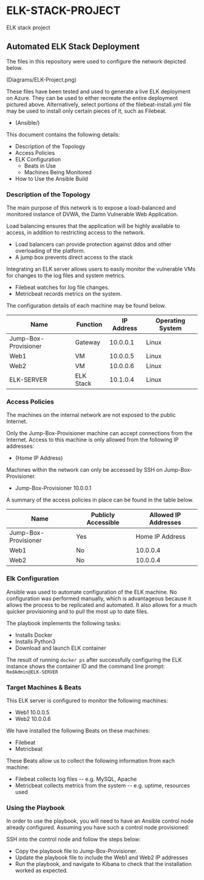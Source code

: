 # ELK-STACK-PROJECT
ELK stack project

## Automated ELK Stack Deployment

The files in this repository were used to configure the network depicted below.

(Diagrams/ELK-Project.png)

These files have been tested and used to generate a live ELK deployment on Azure. They can be used to either recreate the entire deployment pictured above. Alternatively, select portions of the filebeat-install.yml file may be used to install only certain pieces of it, such as Filebeat.

  - (Ansible/)

This document contains the following details:
- Description of the Topology
- Access Policies
- ELK Configuration
  - Beats in Use
  - Machines Being Monitored
- How to Use the Ansible Build


### Description of the Topology

The main purpose of this network is to expose a load-balanced and monitored instance of DVWA, the Damn Vulnerable Web Application.

Load balancing ensures that the application will be highly available to access, in addition to restricting access to the network.
- Load balancers can provide protection against ddos and other overloading of the platform. 
- A jump box prevents direct access to the stack

Integrating an ELK server allows users to easily monitor the vulnerable VMs for changes to the log files and system metrics.
- Filebeat watches for log file changes.
- Metricbeat records metrics on the system.

The configuration details of each machine may be found below.

| Name                 | Function      | IP Address | Operating System |
|----------------------|---------------|------------|------------------|
| Jump-Box-Provisioner | Gateway       | 10.0.0.1   | Linux            |
| Web1                 | VM            | 10.0.0.5   | Linux            |
| Web2                 | VM            | 10.0.0.6   | Linux            |
| ELK-SERVER           | ELK Stack     | 10.1.0.4   | Linux            |


### Access Policies

The machines on the internal network are not exposed to the public Internet. 

Only the Jump-Box-Provisioner machine can accept connections from the Internet. Access to this machine is only allowed from the following IP addresses:
- (Home IP Address)

Machines within the network can only be accessed by SSH on Jump-Box-Provisioner.
- Jump-Box-Provisioner 10.0.0.1

A summary of the access policies in place can be found in the table below.

| Name                 | Publicly Accessible | Allowed IP Addresses |
|----------------------|---------------------|----------------------|
| Jump-Box-Provisioner | Yes                 | Home IP Address      |
| Web1                 | No                  | 10.0.0.4             |
| Web2                 | No                  | 10.0.0.4             |

### Elk Configuration

Ansible was used to automate configuration of the ELK machine. No configuration was performed manually, which is advantageous because it allows the process to be replicated and automated. It also allows for a much quicker provisioning and to pull the most up to date files. 

The playbook implements the following tasks:
- Installs Docker
- Installs Python3
- Download and launch ELK container

The result of running `docker ps` after successfully configuring the ELK instance shows the container ID and the command line prompt:
`RedAdmin@ELK-SERVER`

### Target Machines & Beats
This ELK server is configured to monitor the following machines:
- Web1 10.0.0.5 
- Web2 10.0.0.6

We have installed the following Beats on these machines:
- Filebeat
- Metricbeat

These Beats allow us to collect the following information from each machine:
- Filebeat collects log files 
-- e.g. MySQL, Apache
- Metricbeat collects metrics from the system
--  e.g. uptime, resources used

### Using the Playbook
In order to use the playbook, you will need to have an Ansible control node already configured. Assuming you have such a control node provisioned: 

SSH into the control node and follow the steps below:
- Copy the playbook file to Jump-Box-Provisioner.
- Update the playbook file to include the Web1 and Web2 IP addresses
- Run the playbook, and navigate to Kibana to check that the installation worked as expected.
